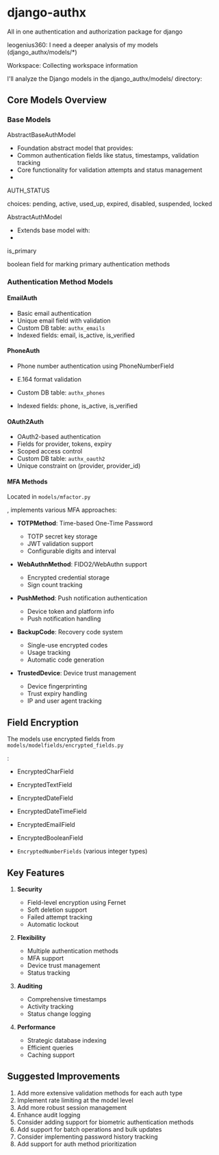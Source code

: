 # django-authx

All in one authentication and authorization package for django

leogenius360: I need a deeper analysis of my models (django_authx/models/\*)

Workspace: Collecting workspace information

I'll analyze the Django models in the django_authx/models/ directory:

## Core Models Overview

### Base Models

AbstractBaseAuthModel

- Foundation abstract model that provides:
- Common authentication fields like status, timestamps, validation tracking
- Core functionality for validation attempts and status management
-

AUTH_STATUS

choices: pending, active, used_up, expired, disabled, suspended, locked

AbstractAuthModel

- Extends base model with:
-

is_primary

boolean field for marking primary authentication methods

### Authentication Method Models

#### EmailAuth

- Basic email authentication
- Unique email field with validation
- Custom DB table: `authx_emails`
- Indexed fields: email, is_active, is_verified

#### PhoneAuth

- Phone number authentication using PhoneNumberField

- E.164 format validation
- Custom DB table: `authx_phones`
- Indexed fields: phone, is_active, is_verified

#### OAuth2Auth

- OAuth2-based authentication
- Fields for provider, tokens, expiry
- Scoped access control
- Custom DB table: `authx_oauth2`
- Unique constraint on (provider, provider_id)

#### MFA Methods

Located in `models/mfactor.py`

, implements various MFA approaches:

- **TOTPMethod**: Time-based One-Time Password

  - TOTP secret key storage
  - JWT validation support
  - Configurable digits and interval

- **WebAuthnMethod**: FIDO2/WebAuthn support

  - Encrypted credential storage
  - Sign count tracking

- **PushMethod**: Push notification authentication

  - Device token and platform info
  - Push notification handling

- **BackupCode**: Recovery code system

  - Single-use encrypted codes
  - Usage tracking
  - Automatic code generation

- **TrustedDevice**: Device trust management
  - Device fingerprinting
  - Trust expiry handling
  - IP and user agent tracking

## Field Encryption

The models use encrypted fields from `models/modelfields/encrypted_fields.py`

:

- EncryptedCharField

- EncryptedTextField

- EncryptedDateField

- EncryptedDateTimeField

- EncryptedEmailField

- EncryptedBooleanField

- `EncryptedNumberFields` (various integer types)

## Key Features

1. **Security**

   - Field-level encryption using Fernet
   - Soft deletion support
   - Failed attempt tracking
   - Automatic lockout

2. **Flexibility**

   - Multiple authentication methods
   - MFA support
   - Device trust management
   - Status tracking

3. **Auditing**

   - Comprehensive timestamps
   - Activity tracking
   - Status change logging

4. **Performance**

   - Strategic database indexing
   - Efficient queries
   - Caching support

## Suggested Improvements

1. Add more extensive validation methods for each auth type
2. Implement rate limiting at the model level
3. Add more robust session management
4. Enhance audit logging
5. Consider adding support for biometric authentication methods
6. Add support for batch operations and bulk updates
7. Consider implementing password history tracking
8. Add support for auth method prioritization
